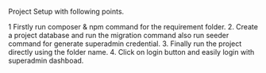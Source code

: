 Project Setup with following points.

1 Firstly run composer & npm command for the requirement folder.
2. Create a project database and run the migration command also run seeder command for generate superadmin credential.
3. Finally run the project directly using the folder name.
4. Click on login button and easily login with superadmin dashboad.
